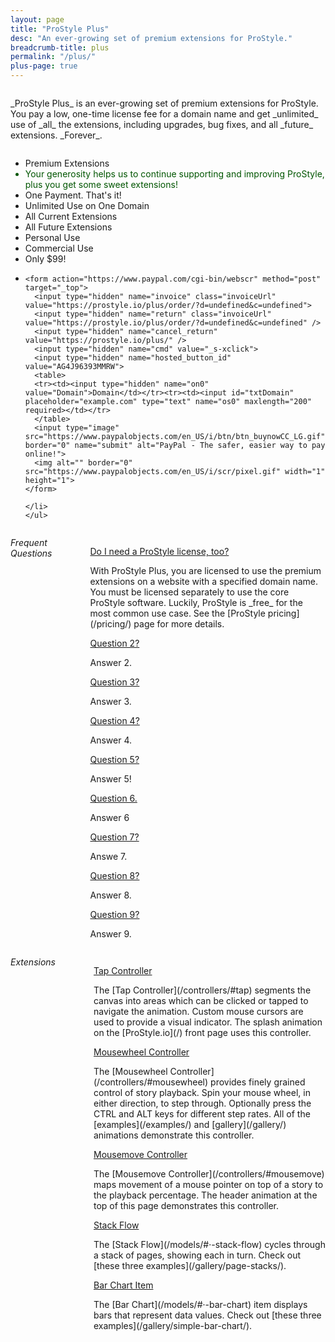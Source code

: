 ```yaml
---
layout: page
title: "ProStyle Plus"
desc: "An ever-growing set of premium extensions for ProStyle."
breadcrumb-title: plus
permalink: "/plus/"
plus-page: true
---
```


<div class="row">
  <div class="columns">
    <p class="teaser b60" markdown="1">_ProStyle Plus_ is an ever-growing set of premium extensions for ProStyle. You pay a low, one-time license fee for a domain name and get _unlimited_ use of _all_ the extensions, including upgrades, bug fixes, and all _future_ extensions.  _Forever_.</p>
  </div>
</div>
<div class="row">
  <div class="medium-6 large-5 large-offset-1 columns">
	<ul class="pricing-table active-tb shadow mrgn-20-top">
	<li class="title">Premium Extensions</li>
	<li class="description" style="color:#050;">Your generosity helps us to continue supporting and improving ProStyle, plus you get some sweet extensions! </li>
	<li class="bullet-item">One Payment. That's it!</li>
	<li class="bullet-item">Unlimited Use on One Domain</li>
	<li class="bullet-item">All Current Extensions</li>
	<li class="bullet-item">All Future Extensions</li>
	<li class="bullet-item">Personal Use</li>
	<li class="bullet-item">Commercial Use</li>
	<li class="bullet-item">Only $99!</li>
	<li class="price-call-to-action buy-now">
  
    <form action="https://www.paypal.com/cgi-bin/webscr" method="post" target="_top">
      <input type="hidden" name="invoice" class="invoiceUrl" value="https://prostyle.io/plus/order/?d=undefined&c=undefined">
      <input type="hidden" name="return" class="invoiceUrl" value="https://prostyle.io/plus/order/?d=undefined&c=undefined" />
      <input type="hidden" name="cancel_return" value="https://prostyle.io/plus/" />
      <input type="hidden" name="cmd" value="_s-xclick">
      <input type="hidden" name="hosted_button_id" value="AG4J96393MMRW">
      <table>
      <tr><td><input type="hidden" name="on0" value="Domain">Domain</td></tr><tr><td><input id="txtDomain" placeholder="example.com" type="text" name="os0" maxlength="200" required></td></tr>
      </table>
      <input type="image" src="https://www.paypalobjects.com/en_US/i/btn/btn_buynowCC_LG.gif" border="0" name="submit" alt="PayPal - The safer, easier way to pay online!">
      <img alt="" border="0" src="https://www.paypalobjects.com/en_US/i/scr/pixel.gif" width="1" height="1">
    </form>

	</li>
	</ul>
  </div>
  <div class="medium-6 large-4 large-offset-1 columns end">
    <h6 style="margin:0 0 1rem 0;">Frequent Questions</h6>
    <dl class="accordion faq" data-accordion>
      <dd class="accordion-navigation">
        <a href="#panel1" class="noline"><span class="iconfont"></span>Do I need a ProStyle license, too?</a>
        <div id="panel1" class="content">
          <p markdown="1">With ProStyle Plus, you are licensed to use the premium extensions on a website with a specified domain name. You must be licensed separately to use the core ProStyle software. Luckily, ProStyle is _free_ for the most common use case. See the [ProStyle pricing](/pricing/) page for more details.</p> 
        </div>
      </dd>
      <dd class="accordion-navigation">
        <a href="#panel2" class="noline"><span class="iconfont"></span>Question 2?</a>
        <div id="panel2" class="content">
          <p>Answer 2.</p>
        </div>
      </dd>
      <dd class="accordion-navigation">
        <a href="#panel3" class="noline"><span class="iconfont"></span>Question 3?</a>
        <div id="panel3" class="content">
          <p>Answer 3.</p>
        </div>
      </dd>
      <dd class="accordion-navigation">
        <a href="#panel4" class="noline"><span class="iconfont"></span>Question 4?</a>
        <div id="panel4" class="content">
          <p>Answer 4.</p>
        </div>
      </dd>
      <dd class="accordion-navigation">
        <a href="#panel5" class="noline"><span class="iconfont"></span>Question 5?</a>
        <div id="panel5" class="content">
          <p>Answer 5!</p>
        </div>
      </dd>
      <dd class="accordion-navigation">
        <a href="#panel6" class="noline"><span class="iconfont"></span>Question 6.</a>
        <div id="panel6" class="content">
          <p>Answer 6</p>
        </div>
      </dd>
      <dd class="accordion-navigation">
        <a href="#panel7" class="noline"><span class="iconfont"></span>Question 7?</a>
        <div id="panel7" class="content">
          <p markdown="1">Answe 7.</p>
        </div>
      </dd>
      <dd class="accordion-navigation">
        <a href="#panel8" class="noline"><span class="iconfont"></span>Question 8?</a>
        <div id="panel8" class="content">
          <p>Answer 8.</p>
        </div>
      </dd>
      <dd class="accordion-navigation">
        <a href="#panel9" class="noline"><span class="iconfont"></span>Question 9?</a>
        <div id="panel9" class="content">
          <p>Answer 9.</p>
        </div>
      </dd>
    </dl>
  </div>
</div>

<div class="row t60">
  <div class="columns">
    <h6 style="margin:0 0 1rem 0;">Extensions</h6>
    <dl class="accordion faq" data-accordion>
      <dd class="accordion-navigation">
        <a href="#ext1" class="noline"><span class="iconfont"></span>Tap Controller</a>
        <div id="ext1" class="content">
          <p class="teaser" markdown="1">The [Tap Controller](/controllers/#tap) segments the canvas into areas which can be clicked or tapped to navigate the animation. Custom mouse cursors are used to provide a visual indicator. The splash animation on the [ProStyle.io](/) front page uses this controller.</p> 
        </div>
      </dd>
      <dd class="accordion-navigation">
        <a href="#ext2" class="noline"><span class="iconfont"></span>Mousewheel Controller</a>
        <div id="ext2" class="content">
          <p class="teaser" markdown="1">The [Mousewheel Controller](/controllers/#mousewheel) provides finely grained control of story playback. Spin your mouse wheel, in either direction, to step through. Optionally press the CTRL and ALT keys for different step rates. All of the [examples](/examples/) and [gallery](/gallery/) animations demonstrate this controller. </p>
        </div>
      </dd>
      <dd class="accordion-navigation">
        <a href="#ext3" class="noline"><span class="iconfont"></span>Mousemove Controller</a>
        <div id="ext3" class="content">
          <p class="teaser" markdown="1">The [Mousemove Controller](/controllers/#mousemove) maps movement of a mouse pointer on top of a story to the playback percentage. The header animation at the top of this page demonstrates this controller.</p>
        </div>
      </dd>
      <dd class="accordion-navigation">
        <a href="#ext4" class="noline"><span class="iconfont"></span>Stack Flow</a>
        <div id="ext4" class="content">
          <p class="teaser" markdown="1">The [Stack Flow](/models/#&middot;-stack-flow) cycles through a stack of pages, showing each in turn.  Check out [these three examples](/gallery/page-stacks/).</p>
        </div>
      </dd>
      <dd class="accordion-navigation">
        <a href="#ext5" class="noline"><span class="iconfont"></span>Bar Chart Item</a>
        <div id="ext5" class="content">
          <p class="teaser" markdown="1">The [Bar Chart](/models/#&middot;-bar-chart) item displays bars that represent data values. Check out [these three examples](/gallery/simple-bar-chart/).</p>
        </div>
      </dd>
    </dl>
  </div>
</div>